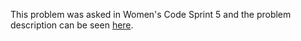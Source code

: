This problem was asked in Women's Code Sprint 5 and the problem description can be seen [here](https://www.hackerrank.com/contests/womens-codesprint-5/challenges/tsunami).
